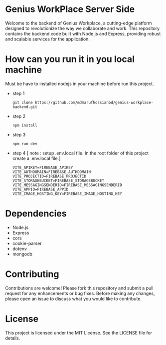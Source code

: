 # Genius WorkPlace Server Side

Welcome to the backend of Genius Workplace, a cutting-edge platform designed to revolutionize the way we collaborate and work. This repository contains the backend code built with Node.js and Express, providing robust and scalable services for the application.

# How can you run it in you local machine
  Must be have to installed nodejs in your machine before run this project.
- step 1
  ```
  git clone https://github.com/mdmarufhossianbd/genius-workplace-backend.git
  ```
- step 2
  ```
  npm install
  ```
- step 3
  ```
  npm run dev
  ```
- step 4 [ note : setup .env.local file. In the root folder of this project create a .env.local file.]
  ```
  VITE_APIKEY=FIREBASE_APIKEY
  VITE_AUTHDOMAIN=FIREBASE_AUTHDOMAIN
  VITE_PROJECTID=FIREBASE_PROJECTID
  VITE_STORAGEBUCKET=FIREBASE_STORAGEBUCKET
  VITE_MESSAGINGSENDERID=FIREBASE_MESSAGINGSENDERID
  VITE_APPID=FIREBASE_APPID
  VITE_IMAGE_HOSTING_KEY=FIREBASE_IMAGE_HOSTING_KEY
  ```
# Dependencies
- Node.js
- Express
- cors
- cookie-parser
- dotenv
- mongodb

# Contributing
Contributions are welcome! Please fork this repository and submit a pull request for any enhancements or bug fixes. Before making any changes, please open an issue to discuss what you would like to contribute.

# License
This project is licensed under the MIT License. See the LICENSE file for details.
